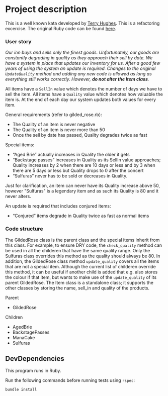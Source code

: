 # Project description
This is a well known kata developed by [Terry Hughes](http://iamnotmyself.com/2011/02/13/refactor-this-the-gilded-rose-kata/). This is a refactoring excercise. The original Ruby code can be found [here](https://github.com/emilybache/GildedRose-Refactoring-Kata/blob/main/ruby/gilded_rose.rb).

### User story
_Our inn buys and sells only the finest goods. Unfortunately, our goods are constantly degrading in quality as they approach their sell by date. We have a system in place that updates our inventory for us. After a good few years of using the system an update is required. Changes to the original `UpdateQuality` method and adding any new code is allowed as long as everything still works correctly. However, **do not alter the Item class**._

All items have a `SellIn` value which denotes the number of days we have to sell the item. All items have a `Quality` value which denotes how valuable the item is. At the end of each day our system updates both values for every item.

General requirements (refer to gilded_rose.rb):

- The Quality of an item is never negative
- The Quality of an item is never more than 50
- Once the sell by date has passed, Quality degrades twice as fast

Special items:

- “Aged Brie” actually increases in Quality the older it gets 
- “Backstage passes” increases in Quality as its SellIn value approaches; Quality increases by 2 when there are 10 days or less and by 3 when there are 5 days or less but Quality drops to 0 after the concert
- “Sulfuras” never has to be sold or decreases in Quality.

Just for clarification, an item can never have its Quality increase above 50, however "Sulfuras" is a legendary item and as such its Quality is 80 and it never alters.

An update is required that includes conjured items:

- “Conjured” items degrade in Quality twice as fast as normal items

### Code structure
The GildedRose class is the parent class and the special items inherit from this class. For example, to ensure DRY code, the `check_quality` method can be used in all the childeren that have the same quality range. Only the Sulfuras class overrides this method as the quality should always be 80. In addition, the GildedRose class method `update_quality` covers all the items that are not a special item. Although the current list of childeren override this method, it can be useful if another child is added that e.g. also stores the colour if that item, but wants to make use of the `update_quality` of its parent GildedRose. The Item class is a standalone class; it supports the other classes by storing the name, sell_in and quality of the products.

Parent
- GildedRose

Children
- AgedBrie
- BackstagePasses
- ManaCake
- Sulfuras

## DevDependencies
This program runs in Ruby.

Run the following commands before running tests using `rspec`:

```
bundle install
```


